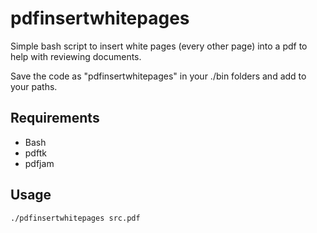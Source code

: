# pdfinsertwhitepages

Simple bash script to insert white pages (every other page) into a pdf to help with reviewing documents.

Save the code as "pdfinsertwhitepages" in your ./bin folders and add to your paths.

## Requirements

+ Bash
+ pdftk
+ pdfjam

## Usage

```./pdfinsertwhitepages src.pdf```
